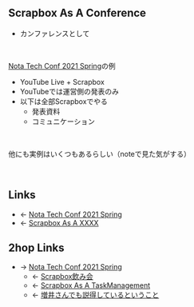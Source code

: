 ## Scrapbox As A Conference
- カンファレンスとして

<br>

[Nota Tech Conf 2021 Spring](Nota_Tech_Conf_2021_Spring.md)の例

- YouTube Live + Scrapbox
- YouTubeでは運営側の発表のみ
- 以下は全部Scrapboxでやる
    - 発表資料
    - コミュニケーション

<br>

他にも実例はいくつもあるらしい（noteで見た気がする）

<br>

## Links
- ← [Nota Tech Conf 2021 Spring](Nota_Tech_Conf_2021_Spring.md)
- ← [Scrapbox As A XXXX](Scrapbox_As_A_XXXX.md)

## 2hop Links
- → [Nota Tech Conf 2021 Spring](Nota_Tech_Conf_2021_Spring.md)
    - ← [Scrapbox飲み会](Scrapbox飲み会.md)
    - ← [Scrapbox As A TaskManagement](Scrapbox_As_A_TaskManagement.md)
    - ← [増井さんでも説得しているということ](増井さんでも説得しているということ.md)
